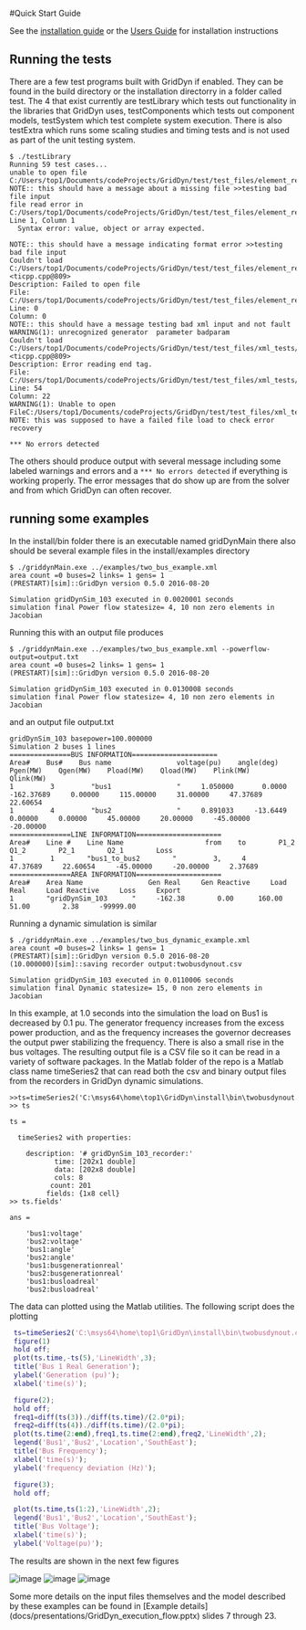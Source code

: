 #Quick Start Guide

See the [installation guide](installation.md) or the [Users Guide](docs/manuals/GridDynUserManual.pdf) for installation instructions

## Running the tests

There are a few test programs built with GridDyn if enabled. They can be found in the build directory or the installation directorry in a folder called test. The 4 that exist currently
are testLibrary which tests out functionality in the libraries that GridDyn uses, testComponents which tests out component models, testSystem which test complete system execution.
There is also testExtra which runs some scaling studies and timing tests and is not used as part of the unit testing system.

```
$ ./testLibrary
Running 59 test cases...
unable to open file C:/Users/top1/Documents/codeProjects/GridDyn/test/test_files/element_reader_tests/xmlElementReader_missing_file.xml
NOTE:: this should have a message about a missing file >>testing bad file input
file read error in C:/Users/top1/Documents/codeProjects/GridDyn/test/test_files/element_reader_tests/xmlElementReader_test2.xml::* Line 1, Column 1
  Syntax error: value, object or array expected.

NOTE:: this should have a message indicating format error >>testing bad file input
Couldn't load C:/Users/top1/Documents/codeProjects/GridDyn/test/test_files/element_reader_tests/xmlElementReader_testbbad.xml <ticpp.cpp@809>
Description: Failed to open file
File: C:/Users/top1/Documents/codeProjects/GridDyn/test/test_files/element_reader_tests/xmlElementReader_testbbad.xml
Line: 0
Column: 0
NOTE:: this should have a message testing bad xml input and not fault
WARNING(1): unrecognized generator  parameter badparam
Couldn't load C:/Users/top1/Documents/codeProjects/GridDyn/test/test_files/xml_tests/test_bad_xml.xml <ticpp.cpp@809>
Description: Error reading end tag.
File: C:/Users/top1/Documents/codeProjects/GridDyn/test/test_files/xml_tests/test_bad_xml.xml
Line: 54
Column: 22
WARNING(1): Unable to open FileC:/Users/top1/Documents/codeProjects/GridDyn/test/test_files/xml_tests/test_bad_xml.xml
NOTE: this was supposed to have a failed file load to check error recovery

*** No errors detected
```

The others should produce output with several message including some labeled warnings and errors and a `*** No errors detected` if everything is working properly. The error messages that do show up are from the solver and from which GridDyn can often recover.

## running some examples

In the install/bin folder there is an executable named gridDynMain
there also should be several example files in the install/examples directory

```
$ ./griddynMain.exe ../examples/two_bus_example.xml
area count =0 buses=2 links= 1 gens= 1
(PRESTART)[sim]::GridDyn version 0.5.0 2016-08-20

Simulation gridDynSim_103 executed in 0.0020001 seconds
simulation final Power flow statesize= 4, 10 non zero elements in Jacobian
```

Running this with an output file produces

```
$ ./griddynMain.exe ../examples/two_bus_example.xml --powerflow-output=output.txt
area count =0 buses=2 links= 1 gens= 1
(PRESTART)[sim]::GridDyn version 0.5.0 2016-08-20

Simulation gridDynSim_103 executed in 0.0130008 seconds
simulation final Power flow statesize= 4, 10 non zero elements in Jacobian
```

and an output file output.txt

```
gridDynSim_103 basepower=100.000000
Simulation 2 buses 1 lines
===============BUS INFORMATION=====================
Area#    Bus#    Bus name                voltage(pu)    angle(deg)    Pgen(MW)    Qgen(MW)    Pload(MW)    Qload(MW)    Plink(MW)    Qlink(MW)
1         3         "bus1                "     1.050000       0.0000     -162.37689     0.00000     115.00000     31.00000     47.37689     22.60654
1         4         "bus2                "     0.891033     -13.6449     0.00000     0.00000     45.00000     20.00000     -45.00000     -20.00000
===============LINE INFORMATION=====================
Area#    Line #    Line Name                    from    to        P1_2        Q1_2        P2_1        Q2_1        Loss
1         1        "bus1_to_bus2        "         3,     4     47.37689     22.60654     -45.00000     -20.00000     2.37689
===============AREA INFORMATION=====================
Area#    Area Name                Gen Real     Gen Reactive     Load Real     Load Reactive     Loss     Export
1        "gridDynSim_103      "     -162.38        0.00      160.00       51.00        2.38     -99999.00
```

Running a dynamic simulation is similar

```
$ ./griddynMain.exe ../examples/two_bus_dynamic_example.xml
area count =0 buses=2 links= 1 gens= 1
(PRESTART)[sim]::GridDyn version 0.5.0 2016-08-20
(10.000000)[sim]::saving recorder output:twobusdynout.csv

Simulation gridDynSim_103 executed in 0.0110006 seconds
simulation final Dynamic statesize= 15, 0 non zero elements in Jacobian
```

In this example, at 1.0 seconds into the simulation the load on Bus1 is decreased by 0.1 pu. The generator frequency increases from the excess power production, and as the frequency increases the governor decreases the output pwer stabilizing the frequency.
There is also a small rise in the bus voltages.
The resulting output file is a CSV file so it can be read in a variety of software packages. In the Matlab folder of the repo is a Matlab class name timeSeries2 that can read both the csv and binary output
files from the recorders in GridDyn dynamic simulations.

```
>>ts=timeSeries2('C:\msys64\home\top1\GridDyn\install\bin\twobusdynout.csv');
>> ts

ts =

  timeSeries2 with properties:

    description: '# gridDynSim_103_recorder:'
           time: [202x1 double]
           data: [202x8 double]
           cols: 8
          count: 201
         fields: {1x8 cell}
>> ts.fields'

ans =

    'bus1:voltage'
    'bus2:voltage'
    'bus1:angle'
    'bus2:angle'
    'bus1:busgenerationreal'
    'bus2:busgenerationreal'
    'bus1:busloadreal'
    'bus2:busloadreal'
```

The data can plotted using the Matlab utilities.
The following script does the plotting

```matlab
 ts=timeSeries2('C:\msys64\home\top1\GridDyn\install\bin\twobusdynout.csv');
 figure(1)
 hold off;
 plot(ts.time,-ts(5),'LineWidth',3);
 title('Bus 1 Real Generation');
 ylabel('Generation (pu)');
 xlabel('time(s)');

 figure(2);
 hold off;
 freq1=diff(ts(3))./diff(ts.time)/(2.0*pi);
 freq2=diff(ts(4))./diff(ts.time)/(2.0*pi);
 plot(ts.time(2:end),freq1,ts.time(2:end),freq2,'LineWidth',2);
 legend('Bus1','Bus2','Location','SouthEast');
 title('Bus Frequency');
 xlabel('time(s)');
 ylabel('frequency deviation (Hz)');

 figure(3);
 hold off;

 plot(ts.time,ts(1:2),'LineWidth',2);
 legend('Bus1','Bus2','Location','SouthEast');
 title('Bus Voltage');
 xlabel('time(s)');
 ylabel('Voltage(pu)');
```

The results are shown in the next few figures

![image](docs/images/dyn_example_bus_generation.png "Bus Generation")
![image](docs/images/dyn_examples_bus_frequency.png "Bus Frequency Deviation")
![image](docs/images/dyn_example_bus_voltage.png "Bus Voltage")

Some more details on the input files themselves and the model described by these examples can be found in
[Example details] (docs/presentations/GridDyn_execution_flow.pptx) slides 7 through 23.
